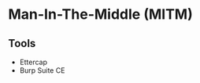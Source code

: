 # Man-In-The-Middle (MITM)

## Tools

- Ettercap
- Burp Suite CE

<!--
https://www.youtube.com/watch?v=cVTUeEoJgEg
-->
